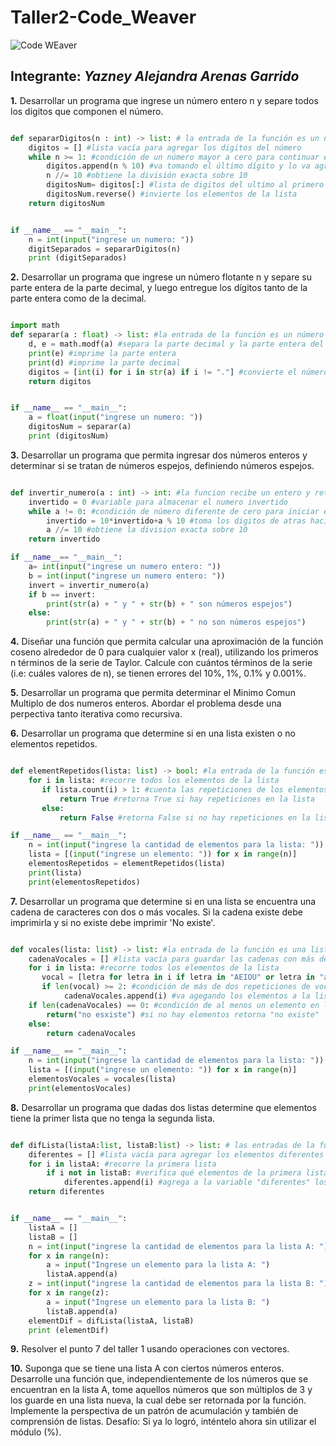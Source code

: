 # Taller2-Code_Weaver

![Code WEaver](https://github.com/alejayz/Taller2-Code_Weaver/assets/124609988/46277566-5ff4-4286-90c5-8bb09c18e2fd)

## Integrante: *Yazney Alejandra Arenas Garrido*

**1.** Desarrollar un programa que ingrese un número entero n y separe todos los digitos que componen el número.

```python

def separarDigitos(n : int) -> list: # la entrada de la función es un número entero
    digitos = [] #lista vacía para agregar los digitos del número
    while n >= 1: #condición de un número mayor a cero para continuar el ciclo
        digitos.append(n % 10) #va tomando el último dígito y lo va agregando a la lista vacía
        n //= 10 #obtiene la división exacta sobre 10
        digitosNum= digitos[:] #lista de digitos del ultimo al primero
        digitosNum.reverse() #invierte los elementos de la lista
    return digitosNum


if __name__ == "__main__":
    n = int(input("ingrese un numero: "))
    digitSeparados = separarDigitos(n)
    print (digitSeparados)
```

**2.** Desarrollar un programa que ingrese un número flotante n y separe su parte entera de la parte decimal, y luego entregue los dígitos tanto de la parte entera como de la decimal.

```python

import math
def separar(a : float) -> list: #la entrada de la función es un número flotante y retorna una lista
    d, e = math.modf(a) #separa la parte decimal y la parte entera del número
    print(e) #imprime la parte entera
    print(d) #imprime la parte decimal
    digitos = [int(i) for i in str(a) if i != "."] #convierte el número a una lista de todos los dígitos del número ingresado
    return digitos


if __name__ == "__main__":
    a = float(input("ingrese un numero: "))
    digitosNum = separar(a)
    print (digitosNum)
```

**3.** Desarrollar un programa que permita ingresar dos números enteros y determinar si se tratan de números espejos, definiendo números espejos.

```python

def invertir_numero(a : int) -> int: #la funcion recibe un entero y retorna un entero
    invertido = 0 #variable para almacenar el numero invertido
    while a != 0: #condición de número diferente de cero para iniciar el ciclo
        invertido = 10*invertido+a % 10 #toma los digitos de atras hacia adelante
        a //= 10 #obtiene la division exacta sobre 10
    return invertido

if __name__== "__main__":
    a= int(input("ingrese un numero entero: "))
    b = int(input("ingrese un numero entero: "))
    invert = invertir_numero(a)
    if b == invert:
        print(str(a) + " y " + str(b) + " son números espejos")
    else:
        print(str(a) + " y " + str(b) + " no son números espejos")

```

**4.** Diseñar una función que permita calcular una aproximación de la función coseno alrededor de 0 para cualquier valor x (real), utilizando los primeros n términos de la serie de Taylor. Calcule con cuántos términos de la serie (i.e: cuáles valores de n), se tienen errores del 10%, 1%, 0.1% y 0.001%.

**5.** Desarrollar un programa que permita determinar el Minimo Comun Multiplo de dos numeros enteros. Abordar el problema desde una perpectiva tanto iterativa como recursiva.

**6.** Desarrollar un programa que determine si en una lista existen o no elementos repetidos.

```python

def elementRepetidos(lista: list) -> bool: #la entrada de la función es una lista y retorna un booleano
    for i in lista: #recorre todos los elementos de la lista
       if lista.count(i) > 1: #cuenta las repeticiones de los elementos de la lista
           return True #retorna True si hay repeticiones en la lista
       else:
           return False #retorna False si no hay repeticiones en la lista

if __name__ == "__main__":
    n = int(input("ingrese la cantidad de elementos para la lista: "))
    lista = [(input("ingrese un elemento: ")) for x in range(n)]
    elementosRepetidos = elementRepetidos(lista)
    print(lista)
    print(elementosRepetidos)
```

**7.** Desarrollar un programa que determine si en una lista se encuentra una cadena de caracteres con dos o más vocales. Si la cadena existe debe imprimirla y si no existe debe imprimir 'No existe'.

```python

def vocales(lista: list) -> list: #la entrada de la función es una lista y retorna una lista
    cadenaVocales = [] #lista vacía para guardar las cadenas con más de dos vocales
    for i in lista: #recorre todos los elementos de la lista
       vocal = [letra for letra in i if letra in "AEIOU" or letra in "aeiou"] #lista que guarda las vocales de un elemento de la lista
       if len(vocal) >= 2: #condición de más de dos repeticiones de vocales en el elemento
            cadenaVocales.append(i) #va agegando los elementos a la lista vacía
    if len(cadenaVocales) == 0: #condición de al menos un elemento en la lista cadenaVocales
        return("no esxiste") #si no hay elementos retorna "no existe"
    else:
        return cadenaVocales

if __name__ == "__main__":
    n = int(input("ingrese la cantidad de elementos para la lista: "))
    lista = [(input("ingrese un elemento: ")) for x in range(n)]
    elementosVocales = vocales(lista)
    print(elementosVocales)
```

**8.** Desarrollar un programa que dadas dos listas determine que elementos tiene la primer lista que no tenga la segunda lista.

```python

def difLista(listaA:list, listaB:list) -> list: # las entradas de la función serán las dos listas
    diferentes = [] #lista vacía para agregar los elementos diferentes
    for i in listaA: #recorre la primera lista
        if i not in listaB: #verifica qué elementos de la primera lista no están en la segunda
            diferentes.append(i) #agrega a la variable "diferentes" los elementos diferentes
    return diferentes


if __name__ == "__main__":
    listaA = []
    listaB = []
    n = int(input("ingrese la cantidad de elementos para la lista A: "))
    for x in range(n):
        a = input("Ingrese un elemento para la lista A: ")
        listaA.append(a)
    z = int(input("ingrese la cantidad de elementos para la lista B: "))
    for x in range(z):
        a = input("Ingrese un elemento para la lista B: ")
        listaB.append(a)
    elementDif = difLista(listaA, listaB)
    print (elementDif)
```

**9.** Resolver el punto 7 del taller 1 usando operaciones con vectores.

**10.** Suponga que se tiene una lista A con ciertos números enteros. Desarrolle una función que, independientemente de los números que se encuentran en la lista A, tome aquellos números que son múltiplos de 3 y los guarde en una lista nueva, la cual debe ser retornada por la función. Implemente la perspectiva de un patrón de acumulación y también de comprensión de listas. Desafío: Si ya lo logró, inténtelo ahora sin utilizar el módulo (%).

